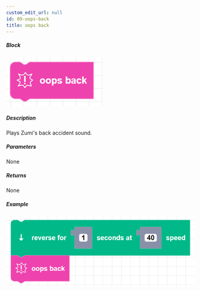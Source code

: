 ```yaml
---
custom_edit_url: null
id: 09-oops-back
title: oops back
---
```


##### Block

![oopsback image](oopsback.png)

##### Description

Plays Zumi's back accident sound.

##### Parameters

None

##### Returns

None

##### Example

![oopsback example](oopsback_example.png)

